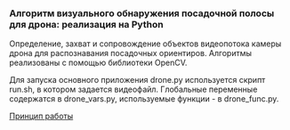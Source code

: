 ### Алгоритм визуального обнаружения посадочной полосы для дрона: реализация на Python

Определение, захват и сопровождение объектов видеопотока камеры дрона для распознавания посадочных ориентиров. Алгоритмы реализованы с помощью библиотеки OpenCV.

Для запуска основного приложения drone.py используется скрипт run.sh, в котором задается видеофайл. Глобальные переменные содержатся в drone_vars.py, используемые функции - в drone_func.py.

[Принцип работы](http://www.nazim.ru/1458)
